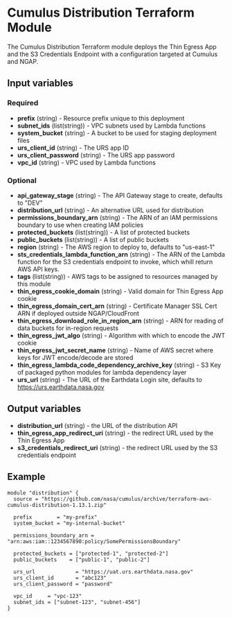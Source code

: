 # Cumulus Distribution Terraform Module

The Cumulus Distribution Terraform module deploys the Thin Egress App and the S3
Credentials Endpoint with a configuration targeted at Cumulus and NGAP.

## Input variables

### Required

- **prefix** (string) - Resource prefix unique to this deployment
- **subnet_ids** (list(string)) - VPC subnets used by Lambda functions
- **system_bucket** (string) - A bucket to be used for staging deployment files
- **urs_client_id** (string) - The URS app ID
- **urs_client_password** (string) - The URS app password
- **vpc_id** (string) - VPC used by Lambda functions

### Optional

- **api_gateway_stage** (string) - The API Gateway stage to create, defaults to
  "DEV"
- **distribution_url** (string) - An alternative URL used for distribution
- **permissions_boundary_arn** (string) - The ARN of an IAM permissions boundary
  to use when creating IAM policies
- **protected_buckets** (list(string)) - A list of protected buckets
- **public_buckets** (list(string)) - A list of public buckets
- **region** (string) - The AWS region to deploy to, defaults to "us-east-1"
- **sts_credentials_lambda_function_arn** (string) - The ARN of the Lambda
  function for the S3 credentials endpoint to invoke, which whill return AWS API
  keys.
- **tags** (list(string)) - AWS tags to be assigned to resources managed by this
  module
- **thin_egress_cookie_domain** (string) - Valid domain for Thin Egress App
  cookie
- **thin_egress_domain_cert_arn** (string) - Certificate Manager SSL Cert
  ARN if deployed outside NGAP/CloudFront
- **thin_egress_download_role_in_region_arn** (string) - ARN for reading of
  data buckets for in-region requests
- **thin_egress_jwt_algo** (string) - Algorithm with which to encode the JWT
  cookie
- **thin_egress_jwt_secret_name** (string) - Name of AWS secret where keys
  for JWT encode/decode are stored
- **thin_egress_lambda_code_dependency_archive_key** (string) - S3 Key of
  packaged python modules for lambda dependency layer
- **urs_url** (string) - The URL of the Earthdata Login site, defaults to
  <https://urs.earthdata.nasa.gov>

## Output variables

- **distribution_url** (string) - the URL of the distribution API
- **thin_egress_app_redirect_uri** (string) - the redirect URL used by the Thin
  Egress App
- **s3_credentials_redirect_uri** (string) - the redirect URL used by the S3
  credentials endpoint

## Example

```hcl
module "distribution" {
  source = "https://github.com/nasa/cumulus/archive/terraform-aws-cumulus-distribution-1.13.1.zip"

  prefix        = "my-prefix"
  system_bucket = "my-internal-bucket"

  permissions_boundary_arn = "arn:aws:iam::1234567890:policy/SomePermissionsBoundary"

  protected_buckets = ["protected-1", "protected-2"]
  public_buckets    = ["public-1", "public-2"]

  urs_url             = "https://uat.urs.earthdata.nasa.gov"
  urs_client_id       = "abc123"
  urs_client_password = "password"

  vpc_id     = "vpc-123"
  subnet_ids = ["subnet-123", "subnet-456"]
}
```
